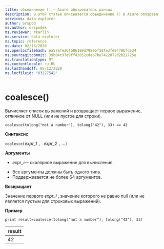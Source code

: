 ```yaml
---
title: объединение () — Azure обозреватель данных
description: В этой статье описывается объединение () в Azure обозреватель данных.
services: data-explorer
author: orspod
ms.author: orspodek
ms.reviewer: rkarlin
ms.service: data-explorer
ms.topic: reference
ms.date: 02/13/2020
ms.openlocfilehash: ea57efe36fb86189d798e5f18fa3fe9470bfd634
ms.sourcegitcommit: 39b04c97e9ff43052cdeb7be7422072d2b21725e
ms.translationtype: MT
ms.contentlocale: ru-RU
ms.lasthandoff: 05/12/2020
ms.locfileid: "83227542"
---
```

# <a name="coalesce"></a>coalesce()

Вычисляет список выражений и возвращает первое выражение, отличное от NULL (или не пустое для строки).

```kusto
coalesce(tolong("not a number"), tolong("42"), 33) == 42
```

**Синтаксис**

`coalesce(`*expr_1* `, ` *expr_2* `,` ...)

**Аргументы**

* *expr_i*— скалярное выражение для вычисления.
- Все аргументы должны быть одного типа.
- Поддерживается не более 64 аргументов.


**Возвращает**

Значение первого *expr_i* , значение которого не равно null (или не является пустым для строковых выражений).

**Пример**

<!-- csl: https://help.kusto.windows.net/Samples  -->
```kusto
print result=coalesce(tolong("not a number"), tolong("42"), 33)
```

|result|
|---|
|42|
